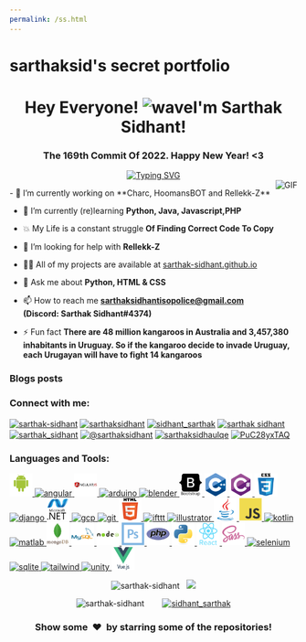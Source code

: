 ```yaml
---
permalink: /ss.html
---
```

# sarthaksid's secret portfolio

<h1 align="center">Hey Everyone! <img alt="wave" src="https://emojis.slackmojis.com/emojis/images/1588177020/8809/wave_hello.gif?1588177020" width="35">I'm Sarthak Sidhant!</h1>
<h3 id="motd" align="center"> The 169th Commit Of 2022. Happy New Year! <3</h3>
<div align="center"><a href="https://git.io/typing-svg"><img src="https://readme-typing-svg.herokuapp.com?font=Fira+Code&weight=300&duration=3000&pause=2000&center=true&width=800&lines=Ruby+is+hard+and+nothing+changes+the+fact+that+it's+useless;Hello!+I+am+an+Amateur+Programmer%2C+And+I+hope+you+have+a+good+day.;How's+Your+Day+Been%3F+You're+A+Wonderful+Person!;Python+is+easy%2C+and+If+You+Can't+Learn+It%2C+Maybe+You're+Dumb;Javascript+And+Java+Are+Just+Two+Different+Things+Sharing+The+Same+Name.;I+feel+like+i've+seen+you+somewhere!;Life's+Too+Short+To+Code+in+Java+Man;%F0%9F%A4%93+public+static+void+main(String%5B%5D+args)+%F0%9F%A4%A1;imagine+defining+a+class+to+print+hello+world;I+wish+I+was+as+smart+as+you%2C+I+am+not+really.;How's+Life%3F+Oh+Shoot+I+Forgot+You+Don't+Have+Any;Why+You+Randomly+Viewing+this%3F+Was+You+Persuaded+by+me%3F" alt="Typing SVG" /></a></div>
 
 <img align="right" height="250px" alt="GIF" src="https://api.daily.dev/devcards/0e0b7af7be26441b8299bd449ee5f8dd.png?r=zbt" padding="5px" />
 
<p align="left"> 
- 🔭 I’m currently working on **Charc, HoomansBOT and Rellekk-Z**

- 🌱 I’m currently (re)learning **Python, Java, Javascript,PHP**

- 💥 My Life is a constant struggle **Of Finding Correct Code To Copy**

- 🤝 I’m looking for help with **Rellekk-Z**

- 👨‍💻 All of my projects are available at [sarthak-sidhant.github.io](sarthak-sidhant.github.io)

- 💬 Ask me about **Python, HTML & CSS**

- 📫 How to reach me **sarthaksidhantisopolice@gmail.com (Discord: Sarthak Sidhant#4374)**

- ⚡ Fun fact **There are 48 million kangaroos in Australia and 3,457,380 inhabitants in Uruguay. So if the kangaroo decide to invade Uruguay, each Urugayan will have to fight 14 kangaroos**

### Blogs posts
<!-- BLOG-POST-LIST:START -->
<!-- BLOG-POST-LIST:END -->

<h3 align="left">Connect with me:</h3>
<p align="left">
<a href="https://codepen.io/sarthak-sidhant" target="blank"><img align="center" src="https://raw.githubusercontent.com/rahuldkjain/github-profile-readme-generator/master/src/images/icons/Social/codepen.svg" alt="sarthak-sidhant" height="30" width="40" /></a>
<a href="https://dev.to/sarthaksidhant" target="blank"><img align="center" src="https://raw.githubusercontent.com/rahuldkjain/github-profile-readme-generator/master/src/images/icons/Social/devto.svg" alt="sarthaksidhant" height="30" width="40" /></a>
<a href="https://twitter.com/sidhant_sarthak" target="blank"><img align="center" src="https://raw.githubusercontent.com/rahuldkjain/github-profile-readme-generator/master/src/images/icons/Social/twitter.svg" alt="sidhant_sarthak" height="30" width="40" /></a>
<a href="https://stackoverflow.com/users/sarthak sidhant" target="blank"><img align="center" src="https://raw.githubusercontent.com/rahuldkjain/github-profile-readme-generator/master/src/images/icons/Social/stack-overflow.svg" alt="sarthak sidhant" height="30" width="40" /></a>
<a href="https://instagram.com/sarthak_sidhant" target="blank"><img align="center" src="https://raw.githubusercontent.com/rahuldkjain/github-profile-readme-generator/master/src/images/icons/Social/instagram.svg" alt="sarthak_sidhant" height="30" width="40" /></a>
<a href="https://www.youtube.com/@sarthaksidhant" target="blank"><img align="center" src="https://raw.githubusercontent.com/rahuldkjain/github-profile-readme-generator/master/src/images/icons/Social/youtube.svg" alt="@sarthaksidhant" height="30" width="40" /></a>
<a href="https://auth.geeksforgeeks.org/user/sarthaksidhaulqe" target="blank"><img align="center" src="https://raw.githubusercontent.com/rahuldkjain/github-profile-readme-generator/master/src/images/icons/Social/geeks-for-geeks.svg" alt="sarthaksidhaulqe" height="30" width="40" /></a>
<a href="https://discord.gg/PuC28yxTAQ" target="blank"><img align="center" src="https://raw.githubusercontent.com/rahuldkjain/github-profile-readme-generator/master/src/images/icons/Social/discord.svg" alt="PuC28yxTAQ" height="30" width="40" /></a>
</p>

<h3 align="left">Languages and Tools:</h3>
<p align="left"> <a href="https://developer.android.com" target="_blank" rel="noreferrer"> <img src="https://raw.githubusercontent.com/devicons/devicon/master/icons/android/android-original-wordmark.svg" alt="android" width="40" height="40"/> </a> <a href="https://angular.io" target="_blank" rel="noreferrer"> <img src="https://angular.io/assets/images/logos/angular/angular.svg" alt="angular" width="40" height="40"/> </a> <a href="https://angular.io" target="_blank" rel="noreferrer"> <img src="https://raw.githubusercontent.com/devicons/devicon/master/icons/angularjs/angularjs-original-wordmark.svg" alt="angularjs" width="40" height="40"/> </a> <a href="https://www.arduino.cc/" target="_blank" rel="noreferrer"> <img src="https://cdn.worldvectorlogo.com/logos/arduino-1.svg" alt="arduino" width="40" height="40"/> </a> <a href="https://www.blender.org/" target="_blank" rel="noreferrer"> <img src="https://download.blender.org/branding/community/blender_community_badge_white.svg" alt="blender" width="40" height="40"/> </a> <a href="https://getbootstrap.com" target="_blank" rel="noreferrer"> <img src="https://raw.githubusercontent.com/devicons/devicon/master/icons/bootstrap/bootstrap-plain-wordmark.svg" alt="bootstrap" width="40" height="40"/> </a> <a href="https://www.w3schools.com/cpp/" target="_blank" rel="noreferrer"> <img src="https://raw.githubusercontent.com/devicons/devicon/master/icons/cplusplus/cplusplus-original.svg" alt="cplusplus" width="40" height="40"/> </a> <a href="https://www.w3schools.com/cs/" target="_blank" rel="noreferrer"> <img src="https://raw.githubusercontent.com/devicons/devicon/master/icons/csharp/csharp-original.svg" alt="csharp" width="40" height="40"/> </a> <a href="https://www.w3schools.com/css/" target="_blank" rel="noreferrer"> <img src="https://raw.githubusercontent.com/devicons/devicon/master/icons/css3/css3-original-wordmark.svg" alt="css3" width="40" height="40"/> </a> <a href="https://www.djangoproject.com/" target="_blank" rel="noreferrer"> <img src="https://cdn.worldvectorlogo.com/logos/django.svg" alt="django" width="40" height="40"/> </a> <a href="https://dotnet.microsoft.com/" target="_blank" rel="noreferrer"> <img src="https://raw.githubusercontent.com/devicons/devicon/master/icons/dot-net/dot-net-original-wordmark.svg" alt="dotnet" width="40" height="40"/> </a> <a href="https://cloud.google.com" target="_blank" rel="noreferrer"> <img src="https://www.vectorlogo.zone/logos/google_cloud/google_cloud-icon.svg" alt="gcp" width="40" height="40"/> </a> <a href="https://git-scm.com/" target="_blank" rel="noreferrer"> <img src="https://www.vectorlogo.zone/logos/git-scm/git-scm-icon.svg" alt="git" width="40" height="40"/> </a> <a href="https://www.w3.org/html/" target="_blank" rel="noreferrer"> <img src="https://raw.githubusercontent.com/devicons/devicon/master/icons/html5/html5-original-wordmark.svg" alt="html5" width="40" height="40"/> </a> <a href="https://ifttt.com/" target="_blank" rel="noreferrer"> <img src="https://www.vectorlogo.zone/logos/ifttt/ifttt-ar21.svg" alt="ifttt" width="40" height="40"/> </a> <a href="https://www.adobe.com/in/products/illustrator.html" target="_blank" rel="noreferrer"> <img src="https://www.vectorlogo.zone/logos/adobe_illustrator/adobe_illustrator-icon.svg" alt="illustrator" width="40" height="40"/> </a> <a href="https://www.java.com" target="_blank" rel="noreferrer"> <img src="https://raw.githubusercontent.com/devicons/devicon/master/icons/java/java-original.svg" alt="java" width="40" height="40"/> </a> <a href="https://developer.mozilla.org/en-US/docs/Web/JavaScript" target="_blank" rel="noreferrer"> <img src="https://raw.githubusercontent.com/devicons/devicon/master/icons/javascript/javascript-original.svg" alt="javascript" width="40" height="40"/> </a> <a href="https://kotlinlang.org" target="_blank" rel="noreferrer"> <img src="https://www.vectorlogo.zone/logos/kotlinlang/kotlinlang-icon.svg" alt="kotlin" width="40" height="40"/> </a> <a href="https://www.mathworks.com/" target="_blank" rel="noreferrer"> <img src="https://upload.wikimedia.org/wikipedia/commons/2/21/Matlab_Logo.png" alt="matlab" width="40" height="40"/> </a> <a href="https://www.mongodb.com/" target="_blank" rel="noreferrer"> <img src="https://raw.githubusercontent.com/devicons/devicon/master/icons/mongodb/mongodb-original-wordmark.svg" alt="mongodb" width="40" height="40"/> </a> <a href="https://www.mysql.com/" target="_blank" rel="noreferrer"> <img src="https://raw.githubusercontent.com/devicons/devicon/master/icons/mysql/mysql-original-wordmark.svg" alt="mysql" width="40" height="40"/> </a> <a href="https://nodejs.org" target="_blank" rel="noreferrer"> <img src="https://raw.githubusercontent.com/devicons/devicon/master/icons/nodejs/nodejs-original-wordmark.svg" alt="nodejs" width="40" height="40"/> </a> <a href="https://www.photoshop.com/en" target="_blank" rel="noreferrer"> <img src="https://raw.githubusercontent.com/devicons/devicon/master/icons/photoshop/photoshop-line.svg" alt="photoshop" width="40" height="40"/> </a> <a href="https://www.php.net" target="_blank" rel="noreferrer"> <img src="https://raw.githubusercontent.com/devicons/devicon/master/icons/php/php-original.svg" alt="php" width="40" height="40"/> </a> <a href="https://www.python.org" target="_blank" rel="noreferrer"> <img src="https://raw.githubusercontent.com/devicons/devicon/master/icons/python/python-original.svg" alt="python" width="40" height="40"/> </a> <a href="https://reactjs.org/" target="_blank" rel="noreferrer"> <img src="https://raw.githubusercontent.com/devicons/devicon/master/icons/react/react-original-wordmark.svg" alt="react" width="40" height="40"/> </a> <a href="https://sass-lang.com" target="_blank" rel="noreferrer"> <img src="https://raw.githubusercontent.com/devicons/devicon/master/icons/sass/sass-original.svg" alt="sass" width="40" height="40"/> </a> <a href="https://www.selenium.dev" target="_blank" rel="noreferrer"> <img src="https://raw.githubusercontent.com/detain/svg-logos/780f25886640cef088af994181646db2f6b1a3f8/svg/selenium-logo.svg" alt="selenium" width="40" height="40"/> </a> <a href="https://www.sqlite.org/" target="_blank" rel="noreferrer"> <img src="https://www.vectorlogo.zone/logos/sqlite/sqlite-icon.svg" alt="sqlite" width="40" height="40"/> </a> <a href="https://tailwindcss.com/" target="_blank" rel="noreferrer"> <img src="https://www.vectorlogo.zone/logos/tailwindcss/tailwindcss-icon.svg" alt="tailwind" width="40" height="40"/> </a> <a href="https://unity.com/" target="_blank" rel="noreferrer"> <img src="https://www.vectorlogo.zone/logos/unity3d/unity3d-icon.svg" alt="unity" width="40" height="40"/> </a> <a href="https://vuejs.org/" target="_blank" rel="noreferrer"> <img src="https://raw.githubusercontent.com/devicons/devicon/master/icons/vuejs/vuejs-original-wordmark.svg" alt="vuejs" width="40" height="40"/> </a> </p>
  
<p align='center'><img width="400px" src="https://github-readme-streak-stats.herokuapp.com/?user=Sarthak-Sidhant&theme=radical&hide_border=true&border_radius=3.5" alt="sarthak-sidhant" />&nbsp; &nbsp;<img width="400px" src="https://github-readme-stats.vercel.app/api?username=sarthak-sidhant&count_private=true&theme=radical"/>

</p>

<p align="center"> <img src="https://komarev.com/ghpvc/?username=sarthak-sidhant&label=Profile%20views&color=181818&style=for-the-badge" alt="sarthak-sidhant" />&nbsp; &nbsp; &nbsp; &nbsp; 
<a href="https://twitter.com/sidhant_sarthak" target="blank"><img src="https://img.shields.io/twitter/follow/sidhant_sarthak?logo=twitter&style=for-the-badge" alt="sidhant_sarthak" /></a>
</p>

<h3 align='center'>Show some &nbsp;❤️&nbsp; by starring some of the repositories! </h3> 

